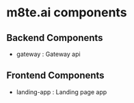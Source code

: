 # m8te.ai components

## Backend Components

 - gateway : Gateway api
  
## Frontend Components

 - landing-app : Landing page app
